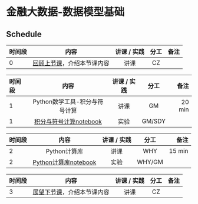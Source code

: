 # 金融大数据-数据模型基础

## Schedule

|  时间段  |  内容    |   讲课 / 实践   |  分工  |    备注   |
| :---     |   :----:    |   :----:    |    :----:    |       ---: |
|    0     | [回顾上节课](10-FBD.md)，介绍本节课内容     |  讲课    |     CZ     |         |


|时间段   |  内容    | 讲课 / 实践     |  分工  |  备注       |
| :---    |   :----:    |   :----:    |    :----:    | ---: |
|    1    |   Python数学工具-积分与符号计算   |    讲课  |      GM    |     20 min    |
|    1    |   [积分与符号计算notebook](https://github.com/saturn-lab/FBDQA-2020A/blob/master/Computing/learnPython3/12_Math_Tools_积分.ipynb)     |    实验  |      GM/SDY     |         |

|时间段   |  内容    | 讲课 / 实践     |  分工  |  备注       |
| :---    |   :----:    |   :----:    |    :----:    | ---: |
|    2    |   Python计算库     |    讲课  |      WHY     |    15 min     |
|    2    |   [Python计算库notebook]()  |    实验  |      WHY/GM     |         |

|时间段   |  内容    | 讲课 / 实践     |  分工  |备注       |
| :---    |   :----:    |   :----:    |    :----:    |       ---: |
|    3    | [展望下节课](12-FBD.md)，介绍本节课内容     |  讲课    |     CZ     |         |
